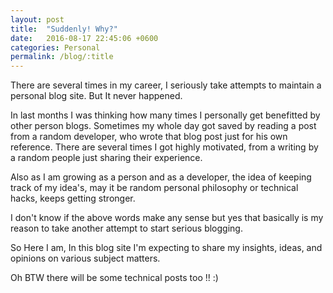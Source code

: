 ```yaml
---
layout: post
title:  "Suddenly! Why?"
date:   2016-08-17 22:45:06 +0600
categories: Personal
permalink: /blog/:title
---
```

There are several times in my career, I seriously take attempts to maintain a personal blog site. But It never happened.

In last months I was thinking how many times I personally get benefitted by other person blogs. Sometimes my whole day got saved by reading a post from a random developer, who wrote that blog post just for his own reference. There are several times I got highly motivated, from a writing by a random people just sharing their experience.

Also as I am growing as a person and as a developer, the idea of keeping track of my idea's, may it be random personal philosophy or technical hacks, keeps getting stronger.

I don't know if the above words make any sense but yes that basically is my reason to take another attempt to start serious blogging.

So Here I am, In this blog site I'm expecting to share my insights, ideas, and opinions on various subject matters.

Oh BTW there will be some technical posts too !! :)
